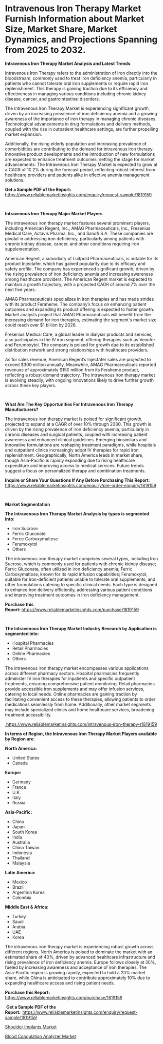 <p><h1>Intravenous Iron Therapy Market Furnish Information about Market Size, Market Share, Market Dynamics, and Projections Spanning from 2025 to 2032.</h1></p><p><strong>Intravenous Iron Therapy Market Analysis and Latest Trends</strong></p>
<p><p>Intravenous Iron Therapy refers to the administration of iron directly into the bloodstream, commonly used to treat iron deficiency anemia, particularly in patients who cannot tolerate oral iron supplements or require rapid iron replenishment. This therapy is gaining traction due to its efficiency and effectiveness in managing various conditions including chronic kidney disease, cancer, and gastrointestinal disorders.</p><p>The Intravenous Iron Therapy Market is experiencing significant growth, driven by an increasing prevalence of iron deficiency anemia and a growing awareness of the importance of iron therapy in managing chronic diseases. Technological advancements in drug formulations and delivery methods, coupled with the rise in outpatient healthcare settings, are further propelling market expansion.</p><p>Additionally, the rising elderly population and increasing prevalence of comorbidities are contributing to the demand for intravenous iron therapy. Innovative product developments and the introduction of new formulations are expected to enhance treatment outcomes, setting the stage for market advancements. The Intravenous Iron Therapy Market is expected to grow at a CAGR of 10.2% during the forecast period, reflecting robust interest from healthcare providers and patients alike in effective anemia management solutions.</p></p>
<p><strong>Get a Sample PDF of the Report:&nbsp;</strong> <a href="https://www.reliablemarketinsights.com/enquiry/request-sample/1819159?utm_campaign=2181&utm_medium=2&utm_source=Github&utm_content=ia&utm_term=03032025&utm_id=intravenous-iron-therapy">https://www.reliablemarketinsights.com/enquiry/request-sample/1819159</a></p>
<p>&nbsp;</p>
<p><strong>Intravenous Iron Therapy Major Market Players</strong></p>
<p><p>The intravenous iron therapy market features several prominent players, including American Regent, Inc., AMAG Pharmaceuticals, Inc., Fresenius Medical Care, Actavis Pharma, Inc., and Sanofi S.A. These companies are pivotal in addressing iron deficiency, particularly among patients with chronic kidney disease, cancer, and other conditions requiring iron supplementation.</p><p>American Regent, a subsidiary of Luitpold Pharmaceuticals, is notable for its product Injectafer, which has gained popularity due to its efficacy and safety profile. The company has experienced significant growth, driven by the rising prevalence of iron deficiency anemia and increasing awareness among healthcare providers. The American Regent market is expected to maintain a growth trajectory, with a projected CAGR of around 7% over the next five years.</p><p>AMAG Pharmaceuticals specializes in iron therapies and has made strides with its product Feraheme. The company’s focus on enhancing patient outcomes and expanding its product offering is expected to foster growth. Market analysts project that AMAG Pharmaceuticals will benefit from the increasing demand for iron therapies, estimating the segment's market size could reach over $1 billion by 2026.</p><p>Fresenius Medical Care, a global leader in dialysis products and services, also participates in the IV iron segment, offering therapies such as Venofer and Ferumoxytol. The company is poised for growth due to its established distribution network and strong relationships with healthcare providers.</p><p>As for sales revenue, American Regent’s Injectafer sales are projected to exceed $300 million annually. Meanwhile, AMAG Pharmaceuticals reported revenues of approximately $150 million from its Feraheme product, reflecting a robust demand trajectory. The intravenous iron therapy market is evolving steadily, with ongoing innovations likely to drive further growth across these key players.</p></p>
<p>&nbsp;</p>
<p><strong>What Are The Key Opportunities For Intravenous Iron Therapy Manufacturers?</strong></p>
<p><p>The intravenous iron therapy market is poised for significant growth, projected to expand at a CAGR of over 10% through 2030. This growth is driven by the rising prevalence of iron deficiency anemia, particularly in chronic diseases and surgical patients, coupled with increasing patient awareness and enhanced clinical guidelines. Emerging biosimilars and innovative formulations are reshaping treatment paradigms, while hospitals and outpatient clinics increasingly adopt IV therapies for rapid iron replenishment. Geographically, North America leads in market share, though Asia-Pacific is rapidly expanding due to rising healthcare expenditure and improving access to medical services. Future trends suggest a focus on personalized therapy and combination treatments.</p></p>
<p><strong>Inquire or Share Your Questions If Any Before Purchasing This Report:</strong> <a href="https://www.reliablemarketinsights.com/enquiry/pre-order-enquiry/1819159?utm_campaign=2181&utm_medium=2&utm_source=Github&utm_content=ia&utm_term=03032025&utm_id=intravenous-iron-therapy">https://www.reliablemarketinsights.com/enquiry/pre-order-enquiry/1819159</a></p>
<p>&nbsp;</p>
<p><strong>Market Segmentation</strong></p>
<p><strong>The Intravenous Iron Therapy Market Analysis by types is segmented into:</strong></p>
<p><ul><li>Iron Sucrose</li><li>Ferric Gluconate</li><li>Ferric Carboxymaltose</li><li>Ferumoxytol</li><li>Others</li></ul></p>
<p><p>The intravenous iron therapy market comprises several types, including Iron Sucrose, which is commonly used for patients with chronic kidney disease; Ferric Gluconate, often utilized in iron deficiency anemia; Ferric Carboxymaltose, known for its rapid infusion capabilities; Ferumoxytol, suitable for iron-deficient patients unable to tolerate oral supplements; and other formulations catering to specific clinical needs. Each type is designed to enhance iron delivery efficiently, addressing various patient conditions and improving treatment outcomes in iron deficiency management.</p></p>
<p><strong>Purchase this Report:&nbsp;</strong><a href="https://www.reliablemarketinsights.com/purchase/1819159?utm_campaign=2181&utm_medium=2&utm_source=Github&utm_content=ia&utm_term=03032025&utm_id=intravenous-iron-therapy">https://www.reliablemarketinsights.com/purchase/1819159</a></p>
<p>&nbsp;</p>
<p><strong>The Intravenous Iron Therapy Market Industry Research by Application is segmented into:</strong></p>
<p><ul><li>Hospital Pharmacies</li><li>Retail Pharmacies</li><li>Online Pharmacies</li><li>Others</li></ul></p>
<p><p>The intravenous iron therapy market encompasses various applications across different pharmacy sectors. Hospital pharmacies frequently administer IV iron therapies for inpatients and specific outpatient treatments, ensuring comprehensive patient monitoring. Retail pharmacies provide accessible iron supplements and may offer infusion services, catering to local needs. Online pharmacies are gaining traction by facilitating convenient access to these therapies, allowing patients to order medications seamlessly from home. Additionally, other market segments may include specialized clinics and home healthcare services, broadening treatment accessibility.</p></p>
<p><a href="https://www.reliablemarketinsights.com/intravenous-iron-therapy-r1819159?utm_campaign=2181&utm_medium=2&utm_source=Github&utm_content=ia&utm_term=03032025&utm_id=intravenous-iron-therapy">&nbsp;https://www.reliablemarketinsights.com/intravenous-iron-therapy-r1819159</a></p>
<p><strong>In terms of Region, the Intravenous Iron Therapy Market Players available by Region are:</strong></p>
<p>
    <p> <strong> North America: </strong>
        <ul>
            <li>United States</li>
            <li>Canada</li>
        </ul>
        </p> 
    <p> <strong> Europe: </strong>
        <ul>
            <li>Germany</li>
            <li>France</li>
            <li>U.K.</li>
            <li>Italy</li>
            <li>Russia</li>
        </ul>
        </p> 
    <p> <strong> Asia-Pacific: </strong>
        <ul>
            <li>China</li>
            <li>Japan</li>
            <li>South Korea</li>
            <li>India</li>
            <li>Australia</li>
            <li>China Taiwan</li>
            <li>Indonesia</li>
            <li>Thailand</li>
            <li>Malaysia</li>
        </ul>
        </p> 
    <p> <strong> Latin America: </strong>
        <ul>
            <li>Mexico</li>
            <li>Brazil</li>
            <li>Argentina Korea</li>
            <li>Colombia</li>
        </ul>
        </p> 
    <p> <strong> Middle East & Africa: </strong>
        <ul>
            <li>Turkey</li>
            <li>Saudi</li>
            <li>Arabia</li>
            <li>UAE</li>
            <li>Korea</li>
        </ul>
    </p>
    </p>
<p><p>The intravenous iron therapy market is experiencing robust growth across different regions. North America is poised to dominate the market with an estimated share of 40%, driven by advanced healthcare infrastructure and rising prevalence of iron deficiency anemia. Europe follows closely at 30%, fueled by increasing awareness and acceptance of iron therapies. The Asia-Pacific region is growing rapidly, expected to hold a 20% market share, while China is anticipated to contribute approximately 10% due to expanding healthcare access and rising patient needs.</p></p>
<p><strong>Purchase this Report: </strong><a href="https://www.reliablemarketinsights.com/purchase/1819159?utm_campaign=2181&utm_medium=2&utm_source=Github&utm_content=ia&utm_term=03032025&utm_id=intravenous-iron-therapy">https://www.reliablemarketinsights.com/purchase/1819159</a></p>
<p>&nbsp;<strong>Get a Sample PDF of the Report:&nbsp;&nbsp;</strong><a href="https://www.reliablemarketinsights.com/enquiry/request-sample/1819159?utm_campaign=2181&utm_medium=2&utm_source=Github&utm_content=ia&utm_term=03032025&utm_id=intravenous-iron-therapy">https://www.reliablemarketinsights.com/enquiry/request-sample/1819159</a></p>
<p><strong></strong></p>
<p><p><a href="https://github.com/reeseberro3j/Market-Research-Report-List-1/blob/main/shoulder-implants-market.md?utm_campaign=2181&utm_medium=2&utm_source=Github&utm_content=ia&utm_term=03032025&utm_id=intravenous-iron-therapy">Shoulder Implants Market</a></p><p><a href="https://github.com/rocicbenton/Market-Research-Report-List-1/blob/main/blood-coagulation-analyzer-market.md?utm_campaign=2181&utm_medium=2&utm_source=Github&utm_content=ia&utm_term=03032025&utm_id=intravenous-iron-therapy">Blood Coagulation Analyzer Market</a></p></p>
